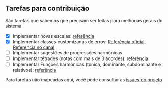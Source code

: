 ## Tarefas para contribuição

São tarefas que sabemos que precisam ser feitas para melhorias gerais do sistema

- [x] Implementar novas escalas: [referência](https://en.wikipedia.org/wiki/List_of_musical_scales_and_modes)
- [x] Implementar classes customizadas de erros: [Referência oficial](https://docs.python.org/3/tutorial/errors.html#tut-userexceptions), [Referência no canal](https://youtu.be/sJpNfZqLpoI)
- [ ] Implementar sugestões de progressões harmônicas
- [ ] Implementar tétrades (notas com mais de 3 acordes):  [referência](https://pt.wikipedia.org/wiki/T%C3%A9trade)
- [ ] Implementar Funções harmônicas (tonica, dominante, subdominante e relativos): [referência](https://pt.wikipedia.org/wiki/Fun%C3%A7%C3%A3o_(m%C3%BAsica))

Para tarefas não mapeadas aqui, você pode consultar as [issues do projeto](https://github.com/dunossauro/notas-musicais/issues)
